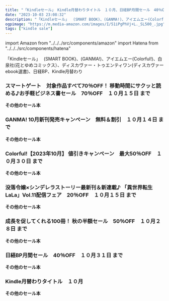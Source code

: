```yaml
---
title: "「Kindleセール」　Kindle月替わりタイトル　１０月、日経BP月間セール　40％OFF、GANMA! 10月新刊発売キャンペーン　無料＆割引"
date: "2023-10-03 23:08:32"
description: "「Kindleセール」　 (SMART BOOK)、(GANMA!)、アイエムエー(Colorful!)、白泉社(花とゆめコミックス）、ディスカヴァー・トゥエンティワン(ディスカヴァーebook選書)、日経BP、Kindle月替わり"
ogpimage: "https://m.media-amazon.com/images/I/51iPgPhVj+L._SL500_.jpg"
tags: ["kindle sale"]
---
```

import Amazon from "../../../src/components/amazon"
import Hatena from "../../../src/components/hatena"

「Kindleセール」　 (SMART BOOK)、(GANMA!)、アイエムエー(Colorful!)、白泉社(花とゆめコミックス）、ディスカヴァー・トゥエンティワン(ディスカヴァーebook選書)、日経BP、Kindle月替わり



### スマートゲート　対象作品すべて70％OFF！ 移動時間にサクッと読める♪お手軽ビジネス書セール　70％OFF　１０月１５日 まで

<Amazon asin="B095W7VB4G" />



<Amazon asin="B09KZWP73S" />



<Amazon asin="B06XWB6VCM" />


**その他のセール本**

<Hatena src="https://kyukyunyorituryo.github.io/kindle_sale/20231015s35619/" title=""/>

### GANMA! 10月新刊発売キャンペーン　無料＆割引　１０月１４日 まで

<Amazon asin="B0BZJ5WGLX" />



<Amazon asin="B0BW8QQKHV" />



<Amazon asin="B0BKPP35DN" />


**その他のセール本**

<Hatena src="https://kyukyunyorituryo.github.io/kindle_sale/20231014s35624/" title=""/>

### Colorful!【2023年10月】 値引きキャンペーン　最大50％OFF　１０月３０日 まで

<Amazon asin="B0BTH2YNS5" />



<Amazon asin="B0BC6W2219" />


<Amazon asin="B09R3T8R22" />


**その他のセール本**

<Hatena src="https://kyukyunyorituryo.github.io/kindle_sale/20231030s35621/" title=""/>

### 没落令嬢×シンデレラストーリー最新刊＆新連載♪ 「異世界転生LaLa」Vol.11配信フェア　20％OFF　１０月１５日 まで

<Amazon asin="B0BRQ5ZGTT" />


<Amazon asin="B0BRQ4BLPH" />


<Amazon asin="B09WHTY81Q" />


**その他のセール本**

<Hatena src="https://kyukyunyorituryo.github.io/kindle_sale/20231015s35685/" title=""/>

### 成長を促してくれる100冊！ 秋の半額セール　50％OFF　１０月２８日 まで

<Amazon asin="B0CBMFYPK4" />


<Amazon asin="B0BVQXG79Z" />


<Amazon asin="B0BVR123LQ" />


**その他のセール本**

<Hatena src="https://kyukyunyorituryo.github.io/kindle_sale/20231028s35686/" title=""/>

### 日経BP月間セール　40％OFF　１０月３１日 まで

<Amazon asin="B0BJJV129Q" />


<Amazon asin="B0BY1D9CMB" />


<Amazon asin="B0BXN6MS2Y" />


**その他のセール本**

<Hatena src="https://kyukyunyorituryo.github.io/kindle_sale/20231031s35694/" title=""/>

### Kindle月替わりタイトル　１０月

<Amazon asin="B07P7JMW7L" />


<Amazon asin="B0C7Z3YQ1Y" />


<Amazon asin="B0BXSYF2N4" />


**その他のセール本**

<Hatena src="https://kyukyunyorituryo.github.io/kindle_sale/Monthly-Change/" title=""/>


